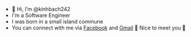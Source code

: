 - 👋 Hi, I’m @kinhbach242
- I'm a Software Engineer
- I was born in a small island commune
- You can connect with me via <a href="https://www.facebook.com/duongkinhb/">Facebook</a> and <a href="mailto:kinhbach.work@gmail.com">Gmail</a>
🤝 Nice to meet you 🤝

<!---
kinhbach242/kinhbach242 is a ✨ special ✨ repository because its `README.md` (this file) appears on your GitHub profile.
You can click the Preview link to take a look at your changes.
--->
